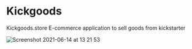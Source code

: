 # Kickgoods
Kickgoods.store E-commerce application to sell goods from kickstarter

![Screenshot 2021-06-14 at 13 21 53](https://user-images.githubusercontent.com/64967264/121877701-91da2f00-cd13-11eb-8f4c-c2bb94a66775.png)

